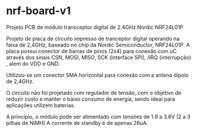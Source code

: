 # nrf-board-v1
Projeto PCB de módulo transceptor digital de 2.4GHz Nordic NRF24L01P

Projeto de placa de circuito impresso de tranceptor digital operando 
na faixa de 2,4GHz, baseado no chip da Nordic Semiconductor, NRF24L01P.
A placa possui conector de barras de pinos (2x4) para conexão com uC 
através dos sinais CSN, MOSI, MISO, SCK (interface SPI), /IRQ (interrupção)
, alem do VDD e GND.

Utilizou-se um conector SMA horizontal para conexão com a antena 
dipolo de 2,4GHz.

O circuito não foi projetado com regulador de tensão, com o objetivo de reduzir
custo e manter o baixo consumo de energia, sendo ideal para aplicações utilizem baterias.

A  princípio, o módulo pode ser alimentado com tensões de 1.9 a 3.6V (2 a 3 pilhas de NiMH)
A corrente de standby é de apenas 26uA.
